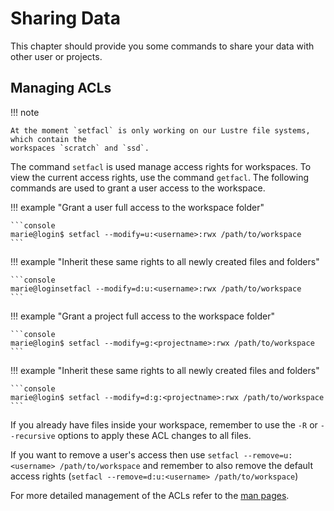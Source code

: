 # Sharing Data

This chapter should provide you some commands to share your data with other user or projects.

## Managing ACLs

!!! note

    At the moment `setfacl` is only working on our Lustre file systems, which contain the
    workspaces `scratch` and `ssd`.

The command `setfacl` is used manage access rights for workspaces. To view the
current access rights, use the command `getfacl`.  The following commands are
used to grant a user access to the workspace.

!!! example "Grant a user full access to the workspace folder"

    ```console
    marie@login$ setfacl --modify=u:<username>:rwx /path/to/workspace
    ```

!!! example "Inherit these same rights to all newly created files and folders"

    ```console
    marie@loginsetfacl --modify=d:u:<username>:rwx /path/to/workspace
    ```

!!! example "Grant a project full access to the workspace folder"

    ```console
    marie@login$ setfacl --modify=g:<projectname>:rwx /path/to/workspace
    ```

!!! example "Inherit these same rights to all newly created files and folders"

    ```console
    marie@login$ setfacl --modify=d:g:<projectname>:rwx /path/to/workspace
    ```

If you already have files inside your workspace, remember to use the `-R` or
`--recursive` options to apply these ACL changes to all files.

If you want to remove a user's access then use `setfacl --remove=u:<username>
/path/to/workspace` and remember to also remove the default access rights
(`setfacl --remove=d:u:<username> /path/to/workspace`)

For more detailed management of the ACLs refer to the
[man pages](https://man.archlinux.org/man/setfacl.1).

